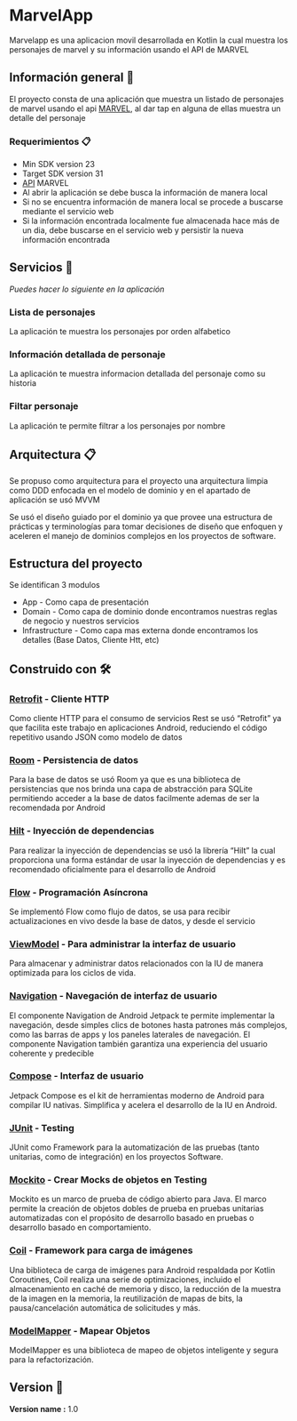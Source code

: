 # MarvelApp 
Marvelapp es una aplicacion movil desarrollada en Kotlin la cual muestra los personajes de marvel y su información usando el API de MARVEL 

## Información general 🚀

El proyecto consta de una aplicación que muestra un listado de personajes de marvel usando el api [MARVEL](https://developer.marvel.com/), al dar tap en alguna de ellas muestra un detalle del personaje


### Requerimientos 📋

* Min SDK version 23
* Target SDK version 31
* [API](https://developer.marvel.com/) MARVEL
* Al abrir la aplicación se debe busca la información de manera local
* Si no se encuentra información de manera local se procede a buscarse mediante el servicio web
* Si la información encontrada localmente fue almacenada hace más de un dia, debe buscarse en el servicio web y persistir la nueva información encontrada

## Servicios 📖
_Puedes hacer lo siguiente en la aplicación_

### Lista de personajes 
La aplicación te muestra los personajes por orden alfabetico

### Información detallada de personaje
La aplicación te muestra informacion detallada del personaje como su historia

### Filtar personaje
La aplicación te permite filtrar a los personajes por nombre


## Arquitectura 📋
Se propuso como arquitectura para el proyecto una arquitectura limpia como DDD enfocada en el modelo de dominio y en el apartado de aplicación se usó MVVM 

Se usó el diseño guiado por el dominio ya que provee una estructura de prácticas y terminologías para tomar decisiones de diseño que enfoquen y aceleren el manejo de dominios complejos en los proyectos de software. 

## Estructura del proyecto
Se identifican 3 modulos
* App - Como capa de presentación
* Domain - Como capa de dominio donde encontramos nuestras reglas de negocio y nuestros servicios 
* Infrastructure - Como capa mas externa donde encontramos los detalles (Base Datos, Cliente Htt, etc)

## Construido con 🛠️

### [Retrofit](https://square.github.io/retrofit/) - Cliente HTTP
Como cliente HTTP para el consumo de servicios Rest se usó “Retrofit”  ya que facilita este trabajo en aplicaciones Android, reduciendo el código repetitivo usando JSON como modelo de datos 
### [Room](https://developer.android.com/jetpack/androidx/releases/room) - Persistencia de datos
Para la base de datos se usó Room ya que es una biblioteca de persistencias que nos brinda una capa de abstracción para SQLite permitiendo acceder a la base de datos facilmente ademas de ser la recomendada por Android
### [Hilt](https://dagger.dev/hilt/) - Inyección de dependencias
Para realizar la inyección de dependencias se usó la librería “Hilt”  la cual proporciona una forma estándar de usar la inyección de dependencias y es recomendado oficialmente para el desarrollo de Android
### [Flow](https://developer.android.com/kotlin/flow) - Programación Asíncrona
Se implementó Flow como flujo de datos, se usa para recibir actualizaciones en vivo desde la base de datos, y desde el servicio
### [ViewModel](https://developer.android.com/topic/libraries/architecture/viewmodel) - Para administrar la interfaz de usuario
Para almacenar y administrar datos relacionados con la IU de manera optimizada para los ciclos de vida.
### [Navigation](https://developer.android.com/guide/navigation/navigation-getting-started) - Navegación de interfaz de usuario
El componente Navigation de Android Jetpack te permite implementar la navegación, desde simples clics de botones hasta patrones más complejos, como las barras de apps y los paneles laterales de navegación. El componente Navigation también garantiza una experiencia del usuario coherente y predecible
### [Compose](https://developer.android.com/jetpack/compose) - Interfaz de usuario
Jetpack Compose es el kit de herramientas moderno de Android para compilar IU nativas. Simplifica y acelera el desarrollo de la IU en Android.
### [JUnit](https://junit.org/junit5/) - Testing
JUnit como Framework para la automatización de las pruebas (tanto unitarias, como de integración) en los proyectos Software.
### [Mockito](https://site.mockito.org/) - Crear Mocks de objetos en Testing
Mockito es un marco de prueba de código abierto para Java. El marco permite la creación de objetos dobles de prueba en pruebas unitarias automatizadas con el propósito de desarrollo basado en pruebas o desarrollo basado en comportamiento.
### [Coil](https://coil-kt.github.io/coil/getting_started/) - Framework para carga de imágenes
Una biblioteca de carga de imágenes para Android respaldada por Kotlin Coroutines, Coil realiza una serie de optimizaciones, incluido el almacenamiento en caché de memoria y disco, la reducción de la muestra de la imagen en la memoria, la reutilización de mapas de bits, la pausa/cancelación automática de solicitudes y más.
### [ModelMapper](http://modelmapper.org/) - Mapear Objetos
ModelMapper es una biblioteca de mapeo de objetos inteligente y segura para la refactorización.

## Version 📌

**Version name :** 1.0


